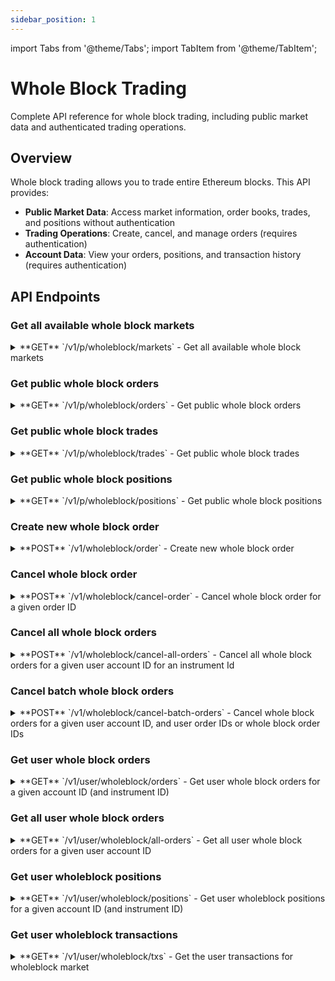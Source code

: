 ```yaml
---
sidebar_position: 1
---
```


import Tabs from '@theme/Tabs';
import TabItem from '@theme/TabItem';

# Whole Block Trading

Complete API reference for whole block trading, including public market data and authenticated trading operations.

## Overview

Whole block trading allows you to trade entire Ethereum blocks. This API provides:

- **Public Market Data**: Access market information, order books, trades, and positions without authentication
- **Trading Operations**: Create, cancel, and manage orders (requires authentication)
- **Account Data**: View your orders, positions, and transaction history (requires authentication)

## API Endpoints

### Get all available whole block markets

<details className="api-endpoint">
<summary className="api-endpoint-header">
  <span className="api-method-get">**GET**</span> `/v1/p/wholeblock/markets` - Get all available whole block markets
</summary>

**Description:**
Get a list of all available whole block markets with their current status and details.

<Tabs>
<TabItem value="http" label="HTTP" default>

```bash
curl -X GET /v1/p/wholeblock/markets
```

</TabItem>
<TabItem value="python" label="Python">

```python
import requests

url = "https://mainnet.app.ethgas.com/api/v1/p/wholeblock/markets"

response = requests.get(url)

print(response.text)
```

</TabItem>
</Tabs>

**Example Response:**

```json
{
    "success": true,
    "data": {
        "markets": [
            {
                "marketId": 2000000295209,
                "slot": 295209,
                "instrumentId": "ETH-WB-295209",
                "name": "ETH Whole Block Slot #295209",
                "priceStep": "0.00000000001",
                "minPrice": "0.00000000001",
                "maxPrice": "0.00001",
                "availablePreconf": 17257755,
                "direction": true,
                "price": "0.00000000588",
                "midPrice": "0.00000000564",
                "status": 1,
                "maturityTime": 1751947307000,
                "blockTime": 1751947311000,
                "finalityTime": 1751948079000,
                "updateDate": 1751947297000
            }
        ]
    }
}
```

**Response Body:**

| Name | Type | Description |
| --- | --- | --- |
| markets | object[] | List of Whole Block Market objects |
| └ marketId | integer | Whole block market ID |
| └ slot | integer | Slot number of the block |
| └ instrumentId | string | Whole block market instrument ID |
| └ name | string | Whole block market name (format: "ETH-WB-xxxxxx") |
| └ priceStep | string | Minimum increment between valid price levels |
| └ minPrice | string | Minimum price |
| └ maxPrice | string | Maximum price |
| └ availablePreconf | integer | Available preconf quantity for trading |
| └ direction | boolean | The last trading direction (true = buy, false = sell) |
| └ price | string | Latest traded market price for this market |
| └ midPrice | string | Mid price of the market |
| └ status | integer | Market status - see [Market Status Codes](../../../reference/lookup-tables#market-status-codes) |
| └ maturityTime | integer | Datetime (in UNIX time) when the market will be closed |
| └ blockTime | integer | Datetime (in UNIX time) when the block starts |
| └ finalityTime | integer | Datetime (in UNIX time) when the block is being finalized |
| └ updateDate | integer | Datetime (in UNIX time) when the market orderbook was last updated |

</details>

### Get public whole block orders

<details className="api-endpoint">
<summary className="api-endpoint-header">
  <span className="api-method-get">**GET**</span> `/v1/p/wholeblock/orders` - Get public whole block orders
</summary>

**Description:**
Get public order book data for whole block markets.

<Tabs>
<TabItem value="http" label="HTTP" default>

```bash
curl -X GET /v1/p/wholeblock/orders?instrumentId=ETH-WB-9884031&limit=10
```

</TabItem>
<TabItem value="python" label="Python">

```python
import requests

url = "https://mainnet.app.ethgas.com/api/v1/p/wholeblock/orders"

params = {
    "instrumentId": "ETH-WB-9884031",
    "limit": 10
}

response = requests.get(url, params=params)

print(response.text)
```

</TabItem>
</Tabs>

**Request Parameters:**

| Parameter | Required | Type | Description |
| --- | --- | --- | --- |
| instrumentId | YES | string | List whole block Orders for a market |
| onbook | NO | boolean | Pending Orders Only? (default: false) |
| done | NO | boolean | Done Orders Only? (default: false) |
| startId | NO | integer | Order Start ID (default: 0) |
| asc | NO | boolean | Sort Order Direction, true=asc, false=desc, Default to true=asc |
| limit | NO | integer | Maximum Number of Orders To Return (default: 10) |

**Example Response:**

```json
{
    "success": true,
    "data": {
        "orders": [
             {
                "orderId": 8522999,
                "marketId": 2000000160031,
                "side": false,
                "orderType": 2,
                "quantity": "1",
                "fulfilled": "1",
                "price": "0.00000000569",
                "fees": "0.0091793925",
                "status": 10,
                "clientOrderId": "b0eeb664",
                "passive": false,
                "createDate": 1750324420793,
                "source": 1,
                "updateDate": 1750324423349,
                "instrumentId": "ETH-WB-160031"
            }
        ]
    }
}
```

**Response Body:**

| Name | Type | Description |
| --- | --- | --- |
| orders | object[] | List of order object |
| └ orderId | integer | Unique order ID, assigned by ETHGas |
| └ marketId | integer | Market ID for this order |
| └ instrumentId | string | Whole block market instrument ID |
| └ side | boolean | buy order (true) or sell order (false) |
| └ orderType | integer | Market order (1) or limit order (2) |
| └ quantity | string | Order quantity (1 for whole block orders) |
| └ fulfilled | string | Quantity that has already been executed |
| └ price | string | Price of the order |
| └ fees | string | Fees charged for this order |
| └ status | integer | Order status - see [Order Status Codes](../../../reference/lookup-tables#order-status-codes) |
| └ errorCode | integer | Error code if order failed (null if successful) |
| └ clientOrderId | string | An arbitrary string with max 32 characters provided by the client |
| └ passive | boolean | Whether the order is a maker order only |
| └ createDate | integer | Datetime (in UNIX time) when the order was created |
| └ source | integer | Where the order is originated |
| └ updateDate | integer | Datetime (in UNIX time) when the order was last updated |

</details>

### Get public whole block trades

<details className="api-endpoint">
<summary className="api-endpoint-header">
  <span className="api-method-get">**GET**</span> `/v1/p/wholeblock/trades` - Get public whole block trades
</summary>

**Description:**
Get public trade history for whole block markets.

<Tabs>
<TabItem value="http" label="HTTP" default>

```bash
curl -X GET /v1/p/wholeblock/trades?instrumentId=ETH-WB-9884031&limit=10
```

</TabItem>
<TabItem value="python" label="Python">

```python
import requests

url = "https://mainnet.app.ethgas.com/api/v1/p/wholeblock/trades"

params = {
    "instrumentId": "ETH-WB-9884031",
    "limit": 10
}

response = requests.get(url, params=params)

print(response.text)
```

</TabItem>
</Tabs>

**Request Parameters:**

| Parameter | Required | Type | Description |
| --- | --- | --- | --- |
| instrumentId | NO | string | Instrument ID |
| limit | NO | integer | Maximum Number of Trades To Return |

**Example Response:**

```json
{
    "success": true,
    "data": {
        "trades": [
            {
                "tradeId": 12345,
                "marketId": 2000009884031,
                "instrumentId": "ETH-WB-9884031",
                "side": true,
                "quantity": "1",
                "price": "0.01",
                "fees": "0.0001",
                "createDate": 1697449417659
            }
        ]
    }
}
```

**Response Body:**

| Name | Type | Description |
| --- | --- | --- |
| trades | object[] | List of trade object |
| └ tradeId | integer | Unique trade ID |
| └ marketId | integer | Market ID for this trade |
| └ instrumentId | string | Whole block market instrument ID |
| └ side | boolean | buy trade (true) or sell trade (false) |
| └ quantity | string | Trade quantity |
| └ price | string | Trade price |
| └ fees | string | Fees for this trade |
| └ createDate | integer | Datetime (in UNIX time) when the trade was executed |

</details>

### Get public whole block positions

<details className="api-endpoint">
<summary className="api-endpoint-header">
  <span className="api-method-get">**GET**</span> `/v1/p/wholeblock/positions` - Get public whole block positions
</summary>

**Description:**
Get public position data for whole block markets.

<Tabs>
<TabItem value="http" label="HTTP" default>

```bash
curl -X GET /v1/p/wholeblock/positions?instrumentId=ETH-WB-9884031&limit=10
```

</TabItem>
<TabItem value="python" label="Python">

```python
import requests

url = "https://mainnet.app.ethgas.com/api/v1/p/wholeblock/positions"

params = {
    "instrumentId": "ETH-WB-9884031",
    "limit": 10
}

response = requests.get(url, params=params)

print(response.text)
```

</TabItem>
</Tabs>

**Request Parameters:**

| Parameter | Required | Type | Description |
| --- | --- | --- | --- |
| instrumentId | NO | string | Instrument ID |
| limit | NO | integer | Maximum Number of Positions To Return |

**Example Response:**

```json
{
    "success": true,
    "data": {
        "positions": [
            {
                "slot": 296895,
                "quantity": "1",
                "locked": "0",
                "expired": false,
                "updateDate": 1751967044730,
                "available": "1",
                "averagePrice": "0.0000000058"
            }
        ]
    }
}
```

**Response Body:**

| Name | Type | Description |
| --- | --- | --- |
| positions | object[] | List of position object |
| └ slot | integer | Slot number |
| └ quantity | string | Total quantity |
| └ locked | string | Locked quantity |
| └ expired | boolean | Whether the position is expired |
| └ updateDate | integer | Datetime (in UNIX time) when the position was last updated |
| └ available | string | Available quantity |
| └ averagePrice | string | Average price of the position |

</details>

### Create new whole block order

<details className="api-endpoint">
<summary className="api-endpoint-header">
  <span className="api-method-post">**POST**</span> `/v1/wholeblock/order` - Create new whole block order
</summary>

<Tabs>
<TabItem value="http" label="HTTP" default>

```bash
curl -H "Authorization: Bearer {{access_token}}" -X POST /v1/wholeblock/order \
  -d '{
    "instrumentId": "ETH-WB-9884031",
    "accountId": 128,
    "side": 1, 
    "orderType": 2,
    "clientOrderId": "05d61624",
    "passive": false,
    "price": 0.01
  }'
```

</TabItem>
<TabItem value="python" label="Python">

```python
import requests

url = "https://mainnet.app.ethgas.com/api/v1/wholeblock/order"

payload = {
    "instrumentId": "ETH-WB-9884031",
    "accountId": 128,
    "side": 1, 
    "orderType": 2,
    "clientOrderId": "05d61624",
    "passive": False,
    "price": 0.01
}

headers = {
  'Content-Type': 'application/json',
  'Authorization': 'Bearer {{access_token}}'
}

response = requests.post(url, headers=headers, json=payload)

print(response.text)
```

</TabItem>
</Tabs>

**Example Response:**

```json
{
    "success": true,
    "data": {
        "order": {
            "orderId": 204415806,
            "marketId": 2000009884031,
            "instrumentId": "ETH-WB-9884031",
            "side": true,
            "orderType": 2,
            "quantity": "1",
            "fulfilled": "1",
            "price": "0.01",
            "averageTradePrice": "0.01",
            "fees": "0.0001",
            "status": 1,
            "errorCode": null,
            "clientOrderId": "05d61624",
            "preconfQuantity": "3585000",
            "passive": false,
            "createDate": 1697449417659,
            "source": 1,
            "updateDate": 1697449417659
        }
    }
}
```

**Request Parameters:**

| Parameter | Required | Type | Description |
| --- | --- | --- | --- |
| instrumentId | YES | string | Instrument ID |
| side | YES | boolean | Order Side. Buy = true, Sell = false |
| orderType | YES | integer | Order Type. Market = 1, Limit = 2, FOK = 3 |
| clientOrderId | YES | string | A client generated random string as orderId |
| passive | NO | boolean | Whether the order is a maker order only (post-only) |
| price | NO | string | Price in Ethereum per gas bought. Only applicable to limit, fok order. |
| quantity | YES | string | Order quantity (1 for whole block orders) |

**Response Body:**

| Name | Type | Description |
| --- | --- | --- |
| order | object | Order object |
| └ orderId | integer | Unique order ID, assigned by ETHGas |
| └ marketId | integer | Market ID for this order |
| └ instrumentId | string | Whole block market instrument ID |
| └ accountId | integer | Unique ID for each of the user's current & trading accounts |
| └ side | boolean | buy order (true) or sell order (false) |
| └ orderType | integer | Market order (1) or limit order (2) |
| └ quantity | string | Order quantity (1 for whole block orders) |
| └ fulfilled | string | Quantity that has already been executed |
| └ price | string | Price of the order |
| └ averageTradePrice | string | Average price of executed trades |
| └ fees | string | Fees charged for this order |
| └ status | integer | Order status - see [Order Status Codes](../../../reference/lookup-tables#order-status-codes) |
| └ errorCode | integer | Error code if order failed (null if successful) |
| └ clientOrderId | string | An arbitrary string with max 32 characters provided by the client |
| └ passive | boolean | Whether the order is a maker order only |
| └ createDate | integer | Datetime (in UNIX time) when the order was created |
| └ source | integer | Where the order is originated (1: User interface, 5: TWAP) |
| └ updateDate | integer | Datetime (in UNIX time) when the order was last updated |

</details>

### Cancel whole block order

<details className="api-endpoint">
<summary className="api-endpoint-header">
  <span className="api-method-post">**POST**</span> `/v1/wholeblock/cancel-order` - Cancel whole block order for a given order ID
</summary>

<Tabs>
<TabItem value="http" label="HTTP" default>

```bash
curl -H "Authorization: Bearer {{access_token}}" -X POST /v1/wholeblock/cancel-order \
  -d '{
    "accountId": 128,
    "instrumentId": "ETH-WB-1012051",
    "clientOrderId": "b25ab402"
  }'
```

</TabItem>
<TabItem value="python" label="Python">

```python
import requests

url = "https://mainnet.app.ethgas.com/api/v1/wholeblock/cancel-order"

payload = {
    "accountId": 128,
    "instrumentId": "ETH-WB-1012051",
    "clientOrderId": "b25ab402"
}

headers = {
   'Content-Type': 'application/json',
   'Authorization': 'Bearer {{access_token}}'
}

response = requests.post(url, headers=headers, json=payload)

print(response.text)
```

</TabItem>
</Tabs>

**Example Response:**

```json
{
    "success": true,
    "data": {}
}
```

**Request Parameters:**

| Parameter | Required | Type | Description |
| --- | --- | --- | --- |
| instrumentId | YES | string | Instrument ID |
| orderId | YES | integer | Order ID |
| accountId | YES | integer | Account ID |
| clientOrderId | YES | string | A client generated random string as orderId |

**Response Body:**

| Name | Type | Description |
| --- | --- | --- |
| message | string | Response message |

</details>

### Cancel all whole block orders

<details className="api-endpoint">
<summary className="api-endpoint-header">
  <span className="api-method-post">**POST**</span> `/v1/wholeblock/cancel-all-orders` - Cancel all whole block orders for a given user account ID for an instrument Id
</summary>

<Tabs>
<TabItem value="http" label="HTTP" default>

```bash
curl -H "Authorization: Bearer {{access_token}}" -X POST /v1/wholeblock/cancel-all-orders \
  -d '{
    "accountId": 128,
    "instrumentId": "ETH-WB-1012051"
  }'
```

</TabItem>
<TabItem value="python" label="Python">

```python
import requests

url = "https://mainnet.app.ethgas.com/api/v1/wholeblock/cancel-all-orders"

payload = {
    "accountId": 128,
    "instrumentId": "ETH-WB-1012051"
}

headers = {
  'Content-Type': 'application/json',
  'Authorization': 'Bearer {{access_token}}'
}

response = requests.post(url, headers=headers, json=payload)

print(response.text)
```

</TabItem>
</Tabs>

**Example Response:**

```json
{
    "success": true,
    "data": {}
}
```

**Request Parameters:**

| Parameter | Required | Type | Description |
| --- | --- | --- | --- |
| accountId | YES | integer | Account ID |
| instrumentId | YES | string | Instrument ID |

**Response Body:**

Empty response on success.

</details>

### Cancel batch whole block orders

<details className="api-endpoint">
<summary className="api-endpoint-header">
  <span className="api-method-post">**POST**</span> `/v1/wholeblock/cancel-batch-orders` - Cancel whole block orders for a given user account ID, and user order IDs or whole block order IDs
</summary>

<Tabs>
<TabItem value="http" label="HTTP" default>

```bash
curl -H "Authorization: Bearer {{access_token}}" -X POST /v1/wholeblock/cancel-batch-orders \
  -d '{
    "accountId": 128,
    "instrumentId": "ETH-WB-1012051",
    "orderIds": ["b25ab402", "5e885ddd"]
  }'
```

</TabItem>
<TabItem value="python" label="Python">

```python
import requests

url = "https://mainnet.app.ethgas.com/api/v1/wholeblock/cancel-batch-orders"

payload = {
    "accountId": 128,
    "instrumentId": "ETH-WB-1012051",
    "orderIds": [
        "b25ab402",
        "5e885ddd"
    ]
}

headers = {
  'Content-Type': 'application/json',
  'Authorization': 'Bearer {{access_token}}'
}

response = requests.post(url, headers=headers, json=payload)

print(response.text)
```

</TabItem>
</Tabs>

**Example Response:**

```json
{
    "success": true,
    "data": {}
}
```

**Request Parameters:**

| Parameter | Required | Type | Description |
| --- | --- | --- | --- |
| accountId | YES | integer | Account ID |
| orderIds | YES | List of integer | Order ID |
| instrumentId | YES | string | Instrument ID |

**Response Body:**

Empty response on success.

</details>

### Get user whole block orders

<details className="api-endpoint">
<summary className="api-endpoint-header">
  <span className="api-method-get">**GET**</span> `/v1/user/wholeblock/orders` - Get user whole block orders for a given account ID (and instrument ID)
</summary>

<Tabs>
<TabItem value="http" label="HTTP" default>

```bash
curl -H "Authorization: Bearer {{access_token}}" -X GET /v1/user/wholeblock/orders?accountId=128&instrumentId=ETH-WB-9884031
```

</TabItem>
<TabItem value="python" label="Python">

```python
import requests

url = "https://mainnet.app.ethgas.com/api/v1/user/wholeblock/orders"

params = {
  "instrumentId": "ETH-WB-9884031"
}

headers = {
   'Authorization': 'Bearer {{access_token}}'
}

response = requests.get(url, headers=headers, params=params)

print(response.text)
```

</TabItem>
</Tabs>

**Request Parameters:**

| Parameter | Required | Type | Description |
| --- | --- | --- | --- |
| instrumentId | NO | string | Instrument ID |
| accountId | YES | integer | Account ID |
| onbook | NO | boolean | Pending Orders Only? |
| done | NO | boolean | Done Orders Only? |
| startId | NO | integer | Order Start ID |
| limit | NO | integer | Maximum Number of Orders To Return |

**Example Response:**

```json
{
    "success": true,
    "data": {
        "orders": [
            {
                "orderId": 204421028,
                "marketId": 2000009884031,
                "instrumentId": "ETH-WB-9884031",
                "accountId": 128,
                "side": false,
                "orderType": 1,
                "quantity": "1",
                "fulfilled": "1",
                "price": "0.01",
                "averageTradePrice": "0.01",
                "fees": "0.0001",
                "status": 10,
                "errorCode": null,
                "clientOrderId": "y0xja3Xi",
                "passive": false,
                "createDate": 1697449610000,
                "source": 1,
                "updateDate": 1697449609000
            }
        ]
    }
}
```

**Response Body:**

| Name | Type | Description |
| --- | --- | --- |
| orders | object[] | List of order object |
| └ orderId | integer | Unique order ID, assigned by ETHGas |
| └ marketId | integer | Market ID for this order |
| └ instrumentId | string | Whole block market instrument ID |
| └ accountId | integer | Unique ID for each of the user's current & trading accounts |
| └ side | boolean | buy order (true) or sell order (false) |
| └ orderType | integer | Market order (1) or limit order (2) |
| └ quantity | string | Order quantity (1 for whole block orders) |
| └ fulfilled | string | Quantity that has already been executed |
| └ price | string | Price of the order |
| └ averageTradePrice | string | Average price of executed trades |
| └ fees | string | Fees charged for this order |
| └ status | integer | Order status - see [Order Status Codes](../../../reference/lookup-tables#order-status-codes) |
| └ errorCode | integer | Error code if order failed (null if successful) |
| └ clientOrderId | string | An arbitrary string with max 32 characters provided by the client |
| └ passive | boolean | Whether the order is a maker order only |
| └ createDate | integer | Datetime (in UNIX time) when the order was created |
| └ source | integer | Where the order is originated (1: User interface, 5: TWAP) |
| └ updateDate | integer | Datetime (in UNIX time) when the order was last updated |

</details>

### Get all user whole block orders

<details className="api-endpoint">
<summary className="api-endpoint-header">
  <span className="api-method-get">**GET**</span> `/v1/user/wholeblock/all-orders` - Get all user whole block orders for a given user account ID
</summary>

<Tabs>
<TabItem value="http" label="HTTP" default>

```bash
curl -H "Authorization: Bearer {{access_token}}" -X GET /v1/user/wholeblock/all-orders?onBook=false&limit=10
```

</TabItem>
<TabItem value="python" label="Python">

```python
import requests

url = "https://mainnet.app.ethgas.com/api/v1/user/wholeblock/all-orders"

params = {
  "onBook": False,
  "limit": 10
}

headers = {
  'Authorization': 'Bearer {{access_token}}'
}

response = requests.get(url, headers=headers, params=params)

print(response.text)
```

</TabItem>
</Tabs>

**Request Parameters:**

| Parameter | Required | Type | Description |
| --- | --- | --- | --- |
| onBook | NO | boolean | Pending Orders Only? (default: false) |
| startId | NO | integer | Order Start ID |
| limit | NO | integer | Maximum Number of Orders To Return (default: 10) |
| asc | NO | boolean | Sort Order Direction, true=asc, false=desc, Default to true=asc |

**Example Response:**

```json
{
    "success": true,
    "data": {
        "orders": [
            {
                "orderId": 204421028,
                "marketId": 2000009884031,
                "instrumentId": "ETH-WB-9884031",
                "accountId": 128,
                "side": false,
                "orderType": 1,
                "quantity": "1",
                "fulfilled": "1",
                "price": "0.01",
                "averageTradePrice": "0.01",
                "fees": "0.0001",
                "status": 10,
                "errorCode": null,
                "clientOrderId": "y0xja3Xi",
                "passive": false,
                "createDate": 1697449610000,
                "source": 1,
                "updateDate": 1697449609000
            }
        ]
    }
}
```

**Response Body:**

Same as "Get user whole block orders" response format.

</details>

### Get user wholeblock positions

<details className="api-endpoint">
<summary className="api-endpoint-header">
  <span className="api-method-get">**GET**</span> `/v1/user/wholeblock/positions` - Get user wholeblock positions for a given account ID (and instrument ID)
</summary>

<Tabs>
<TabItem value="http" label="HTTP" default>

```bash
curl -H "Authorization: Bearer {{access_token}}" -X GET /v1/user/wholeblock/positions?instrumentId=ETH-WB-9884031&limit=10
```

</TabItem>
<TabItem value="python" label="Python">

```python
import requests

url = "https://mainnet.app.ethgas.com/api/v1/user/wholeblock/positions"

params = {
  "instrumentId": "ETH-WB-9884031",
  "limit": 10
}

headers = {
  'Authorization': 'Bearer {{access_token}}'
}

response = requests.get(url, headers=headers, params=params)

print(response.text)
```

</TabItem>
</Tabs>

**Request Parameters:**

| Parameter | Required | Type | Description |
| --- | --- | --- | --- |
| instrumentId | NO | string | Instrument ID |
| accountId | YES | integer | Account ID |
| startId | NO | integer | Slot start Id |
| asc | NO | boolean | Sort direction, true = ascending, false = descending, default to false |
| limit | NO | integer | Maximum Number of Positions To Return |

**Example Response:**

```json
{
    "success": true,
    "data": {
        "positions": [
            {
                "slot": 296895,
                "quantity": "1",
                "locked": "0",
                "expired": false,
                "updateDate": 1751967044730,
                "available": "1",
                "averagePrice": "0.0000000058"
            }
        ]
    }
}
```

**Response Body:**

| Name | Type | Description |
| --- | --- | --- |
| positions | object[] | List of position object |
| └ slot | integer | Slot number |
| └ quantity | string | Total quantity |
| └ locked | string | Locked quantity |
| └ expired | boolean | Whether the position is expired |
| └ updateDate | integer | Datetime (in UNIX time) when the position was last updated |
| └ available | string | Available quantity |
| └ averagePrice | string | Average price of the position |

</details>

### Get user wholeblock transactions

<details className="api-endpoint">
<summary className="api-endpoint-header">
  <span className="api-method-get">**GET**</span> `/v1/user/wholeblock/txs` - Get the user transactions for wholeblock market
</summary>

<Tabs>
<TabItem value="http" label="HTTP" default>

```bash
curl -H "Authorization: Bearer {{access_token}}" -X GET /v1/user/wholeblock/txs?instrumentId=ETH-WB-63999&limit=100
```

</TabItem>
<TabItem value="python" label="Python">

```python
import requests

url = "https://mainnet.app.ethgas.com/api/v1/user/wholeblock/txs"

params = {
  "instrumentId": "ETH-WB-63999",
  "limit": 10
}

headers = {
  'Authorization': 'Bearer {{access_token}}'
}

response = requests.get(url, headers=headers, params=params)

print(response.text)
```

</TabItem>
</Tabs>

**Request Parameters:**

| Parameter | Required | Type | Description |
| --- | --- | --- | --- |
| instrumentId | NO | string | Instrument ID |
| accountId | YES | integer | Account ID |
| startId | NO | integer | Transaction start Id |
| asc | NO | boolean | Sort direction, true = ascending, false = descending, default to false |
| limit | NO | integer | Maximum Number of Transactions To Return |

**Example Response:**

```json
{
    "success": true,
    "data": {
        "txs": [
            {
                "instrumentId": "ETH-WB-63999",
                "trxId": 146600149,
                "buyerAccountId": 2049,
                "sellerAccountId": 128,
                "side": true,
                "quantity": "1",
                "price": "0.00000000001",
                "fees": "0.0000011240748",
                "timestamp": 1742288580863,
                "status": 10
            }
        ]
    }
}
```

**Response Body:**

| Name | Type | Description |
| --- | --- | --- |
| txs | array | List of trades |
| └ instrumentId | string | Whole block market instrument ID |
| └ trxId | integer | Transaction Id |
| └ buyerAccountId | integer | Buyer Account Id |
| └ sellerAccountId | integer | Seller Account Id |
| └ side | boolean | Transaction side |
| └ quantity | string | Transaction quantity |
| └ price | string | Transaction price |
| └ fees | string | Transaction fees |
| └ timestamp | integer | Transaction timestamp |
| └ status | integer | Transaction status |

</details>
